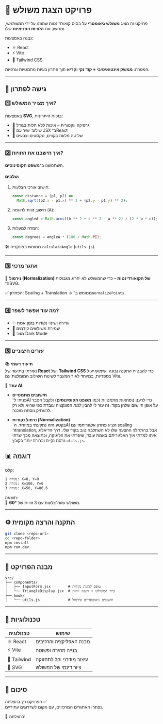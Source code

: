 # 🎯 פרויקט הצגת משולש

פרויקט זה מציג **משולש גיאומטרי** על בסיס קואורדינטות שהוזנו על ידי המשתמש, ומחשב את **הזוויות הפנימיות** שלו.

נבנה באמצעות:

- ⚛️ React
- ⚡ Vite
- 💅 Tailwind CSS

המטרה: **ממשק אינטואיטיבי + קוד נקי וקריא** תוך פתרון בעיות מתמטיות וגרפיות.

---



## 🧠 גישה לפתרון

### 1️⃣ איך מצויר המשולש?

באמצעות **SVG**, בזכות היתרונות:

- 📐 גרפיקה ווקטורית – איכות ללא תלות בגודל
- 🔗 שילוב ישיר עם JSX ב־React
- 🎨 שליטה מלאה בקווים, טקסטים וצבעים

---

### 2️⃣ איך חישבנו את הזוויות?

השתמשנו ב־**משפט הקוסינוסים**.

#### שלבים:

1. חישוב אורכי הצלעות:

   ```js
   const distance = (p1, p2) =>
     Math.sqrt((p2.x - p1.x) ** 2 + (p2.y - p1.y) ** 2);
   ```

2. חישוב זווית לדוגמה (A):

   ```js
   const angleA = Math.acos((b ** 2 + c ** 2 - a ** 2) / (2 * b * c));
   ```

3. המרה למעלות:
   ```js
   const degrees = angleA * (180 / Math.PI);
   ```

🛠️ ממומש בפונקציה `calculateAngle` (`utils.js`).

---

### 3️⃣ אתגר מרכזי

📐 **נירמול (Normalization) של הקואורדינטות** – כדי שהמשולש לא יחרוג מגבולות ה־SVG.

✅ הפתרון: Scaling + Translation → ממומש ב־`normalizePoints`.

---

### 4️⃣ מה עוד אפשר לשפר?

- ✨ גרירה ושינוי נקודות בזמן אמת
- 💾 שמירת משולשים קודמים
- 🌙 מצב Dark Mode

---

### 5️⃣ עזרים חיצוניים

📚 **תיעוד רשמי**  
נעזרתי בתיעוד של **React** ושל **Tailwind CSS** כדי להבטיח התקנה נכונה ושימוש יעיל בספריות, במיוחד לאור המעבר לשיטת השילוב המומלצת עם Vite.

🤖 **עוזר AI**

- **חישובים מתמטיים**  
  פניתי ל־AI כדי לרענן נוסחאות מתמטיות (כמו **משפט הקוסינוסים**) ולקבל הסבר על אופן היישום שלהן בקוד. זה עזר לי להבין _למה_ הפונקציה עובדת כפי שהיא ולא רק להעתיק נוסחה מוכנה.

- **נרמול נקודות (Normalization)**  
  בקטע הזה נתקעתי במיוחד. ה־AI הציע פתרון אלגוריתמי עם scaling ו־translation, אבל בהתחלה ההצעה שלו לא השתלבה טוב בקוד שלי. דרך הדיאלוג איתו למדתי איך האלגוריתם באמת עובד, שיפרתי את הלוגיקה, וכתוצאה מכך יצרתי גרסה נקייה וברורה יותר בקובץ `utils.js`.

## 📊 דוגמה

קלט:

```txt
נקודה 1: X=0, Y=0
נקודה 2: X=100, Y=0
נקודה 3: X=50, Y=86.6
```

תוצאה:  
🔺 משולש שווה־צלעות עם 3 זוויות של **60°**.

---

## ⚙️ התקנה והרצה מקומית

```bash
git clone <repo-url>
cd <repo-folder>
npm install
npm run dev
```

---

## 📁 מבנה הפרויקט

```
src/
├── components/
│   ├── InputForm.jsx        # טופס להזנת נקודות
│   └── TriangleDisplay.jsx  # ציור המשולש + הצגת זוויות
├── hook/
│   └── utils.js             # חישובים גיאומטריים ונירמול
```

---

## 🧪 טכנולוגיות

| טכנולוגיה   | שימוש                    |
| ----------- | ------------------------ |
| ⚛️ React    | מבנה האפליקציה והרכיבים  |
| ⚡ Vite     | בנייה מהירה ופשוטה       |
| 💅 Tailwind | עיצוב מודרני וקל לתחזוקה |
| 📐 SVG      | ציור דינמי של המשולש     |

---

## 🚀 סיכום

הפרויקט רץ בהצלחה ✅  
נפתרו האתגרים המרכזיים, עם מקום לשדרוגים עתידיים.

💙 בהצלחה!
